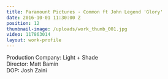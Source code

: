 ```yaml
---
title: Paramount Pictures - Common ft John Legend 'Glory'
date: 2016-10-01 11:30:00 Z
position: 12
thumbnail-image: /uploads/work_thumb_001.jpg
video: 117863014
layout: work-profile
---
```


Production Company: Light + Shade<br>
Director: Matt Bamin<br>
DOP: Josh Zaini<br>